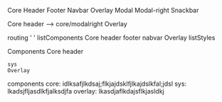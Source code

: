 

Core
	Header
	Footer
	Navbar
Overlay
	Modal
	Modal-right
	Snackbar


Core
	header --> core/modalright
	<modal-right></modal-right>
Overlay


routing
	' '
	listComponents
		Core
			header
			footer
			nabvar
		Overlay
  	listStyles


Components
	Core
		header
		
	sys
	Overlay

components
	core: idlksafjlkdsaj;flkjajdsklfjlkajdslkfal;jdsl
	sys: lkadsjfljasdlkfjalksdjfa
	overlay: lkasdjaflkdajsflkjasldkj

	